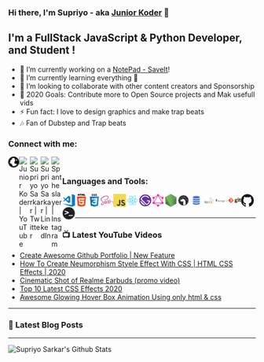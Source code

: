 ### Hi there, I'm Supriyo - aka [Junior Koder][website] 👋

## I'm a FullStack JavaScript & Python Developer, and Student !

- 🔭 I’m currently working on a [NotePad - SaveIt](https://github.com/spantheslayer/saveit)!
- 🌱 I’m currently learning everything 🤣
- 👯 I’m looking to collaborate with other content creators and Sponsorship
- 🥅 2020 Goals: Contribute more to Open Source projects and Mak usefull vids
- ⚡ Fun fact: I love to design graphics and make trap beats
- 🎶 Fan of Dubstep and Trap beats

### Connect with me:

[<img align="left" alt="spantheslayer.github.io" width="22px" src="https://raw.githubusercontent.com/iconic/open-iconic/master/svg/globe.svg" />][website]
[<img align="left" alt="Junior Koder | YouTube" width="22px" src="https://cdn.jsdelivr.net/npm/simple-icons@v3/icons/youtube.svg" />][youtube]
[<img align="left" alt="Supriyo Sarkar | Twitter" width="22px" src="https://cdn.jsdelivr.net/npm/simple-icons@v3/icons/twitter.svg" />][twitter]
[<img align="left" alt="Supriyo Sarkar | LinkedIn" width="22px" src="https://cdn.jsdelivr.net/npm/simple-icons@v3/icons/linkedin.svg" />][linkedin]
[<img align="left" alt="Spantheslayer | Instagram" width="22px" src="https://cdn.jsdelivr.net/npm/simple-icons@v3/icons/instagram.svg" />][instagram]

<br />

### Languages and Tools:

<img align="left" alt="Visual Studio Code" width="26px" src="https://raw.githubusercontent.com/github/explore/80688e429a7d4ef2fca1e82350fe8e3517d3494d/topics/visual-studio-code/visual-studio-code.png" />
<img align="left" alt="HTML5" width="26px" src="https://raw.githubusercontent.com/github/explore/80688e429a7d4ef2fca1e82350fe8e3517d3494d/topics/html/html.png" />
<img align="left" alt="CSS3" width="26px" src="https://raw.githubusercontent.com/github/explore/80688e429a7d4ef2fca1e82350fe8e3517d3494d/topics/css/css.png" />
<img align="left" alt="Sass" width="26px" src="https://raw.githubusercontent.com/github/explore/80688e429a7d4ef2fca1e82350fe8e3517d3494d/topics/sass/sass.png" />
<img align="left" alt="JavaScript" width="26px" src="https://raw.githubusercontent.com/github/explore/80688e429a7d4ef2fca1e82350fe8e3517d3494d/topics/javascript/javascript.png" />
<img align="left" alt="React" width="26px" src="https://raw.githubusercontent.com/github/explore/80688e429a7d4ef2fca1e82350fe8e3517d3494d/topics/react/react.png" />
<img align="left" alt="Gatsby" width="26px" src="https://raw.githubusercontent.com/github/explore/e94815998e4e0713912fed477a1f346ec04c3da2/topics/gatsby/gatsby.png" />
<img align="left" alt="GraphQL" width="26px" src="https://raw.githubusercontent.com/github/explore/80688e429a7d4ef2fca1e82350fe8e3517d3494d/topics/graphql/graphql.png" />
<img align="left" alt="Node.js" width="26px" src="https://raw.githubusercontent.com/github/explore/80688e429a7d4ef2fca1e82350fe8e3517d3494d/topics/nodejs/nodejs.png" />
<img align="left" alt="Deno" width="26px" src="https://raw.githubusercontent.com/github/explore/361e2821e2dea67711cde99c9c40ed357061cf27/topics/deno/deno.png" />
<img align="left" alt="SQL" width="26px" src="https://raw.githubusercontent.com/github/explore/80688e429a7d4ef2fca1e82350fe8e3517d3494d/topics/sql/sql.png" />
<img align="left" alt="MySQL" width="26px" src="https://raw.githubusercontent.com/github/explore/80688e429a7d4ef2fca1e82350fe8e3517d3494d/topics/mysql/mysql.png" />
<img align="left" alt="MongoDB" width="26px" src="https://raw.githubusercontent.com/github/explore/80688e429a7d4ef2fca1e82350fe8e3517d3494d/topics/mongodb/mongodb.png" />
<img align="left" alt="Git" width="26px" src="https://raw.githubusercontent.com/github/explore/80688e429a7d4ef2fca1e82350fe8e3517d3494d/topics/git/git.png" />
<img align="left" alt="GitHub" width="26px" src="https://raw.githubusercontent.com/github/explore/78df643247d429f6cc873026c0622819ad797942/topics/github/github.png" />
<img align="left" alt="HTML5" width="26px" src="https://raw.githubusercontent.com/github/explore/80688e429a7d4ef2fca1e82350fe8e3517d3494d/topics/terminal/terminal.png" />
<br />
<br />

---

### 📺 Latest YouTube Videos

<!-- YOUTUBE:START -->

- [Create Awesome Github Portfolio | New Feature](https://www.youtube.com/watch?v=hEdQSWMZ51E)
- [How To Create Neumorphism Styele Effect With CSS | HTML CSS Effects | 2020](https://www.youtube.com/watch?v=hKG9AWCQQQE)
- [Cinematic Shot of Realme Earbuds (promo video)](https://www.youtube.com/watch?v=GIzyBrG1Sjc)
- [Top 10 Latest CSS Effects 2020](https://www.youtube.com/watch?v=xPOv8DeQyDM)
- [Awesome Glowing Hover Box Animation Using only html & css](https://www.youtube.com/watch?v=2nXSiZxbc7s)
<!-- YOUTUBE:END -->

---

### 📕 Latest Blog Posts

<!-- BLOG-POST-LIST:START -->
<!-- BLOG-POST-LIST:END -->

---

<img align="left" alt="Supriyo Sarkar's Github Stats" src="https://github-readme-stats.vercel.app/api?username=spantheslayer&show_icons=true&theme=merko" />

[website]: spantheslayer.github.io
[twitter]: https://twitter.com/Spantheslayer
[youtube]: https://www.youtube.com/channel/UCucJhCAW5CqU2Cry5XP9MrA
[instagram]: https://www.instagram.com/spantheslayer.js/
[linkedin]: https://www.linkedin.com/in/supriyo-sarkar-933ba8190/
